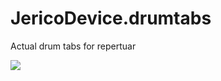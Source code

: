 # JericoDevice.drumtabs
Actual drum tabs for repertuar

![](http://cs319425.vk.me/g17278991/a_a663ce5d.jpg)
